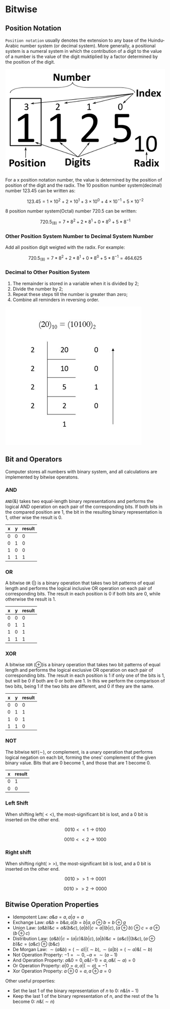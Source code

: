 # Bitwise

## Position Notation

`Position notation` usually denotes the extension to any base of the Huindu-Arabic number system (or decimal system). More generally, a positional system is a numeral system in which the contribution of a digit to the value of a number is the value of the digit muktiplied by a factor determined by the position of the digit.

![pos](images/bit/pos_note.png)

For a x position notation number, the value is determined by the position of position of the digit and the radix. The 10 position number system(decimal) number 123.45 can be written as:

$$
123.45 = 1 \times 10^2 + 2 \times 10^1 + 3 \times 10^0 + 4 \times 10^{-1} + 5 \times 10^{-2}
$$

8 position number system(Octal) number 720.5 can be written:

$$
720.5_{(8)} = 7 * 8^2 + 2 * 8^1 + 0 * 8^0 + 5 * 8^{-1}
$$

### Other Position System Number to Decimal System Number

Add all position digit weigted with the radix. For example:

$$
720.5_{(8)} = 7 * 8^2 + 2 * 8^1 + 0 * 8^0 + 5 * 8^{-1} = 464.625
$$

### Decimal to Other Position System

1. The remainder is stored in a variable when it is divided by 2;
2. Divide the number by 2;
3. Repeat these steps till the number is greater than zero;
4. Combine all reminders in reversing order.

![to bin](images/bit/to_bin.jpeg)

## Bit and Operators

Computer stores all numbers with binary system, and all calculations are implemented by bitwise operatons.

### AND
`AND`($\&$) takes two equal-length binary representations and performs the logical AND operation on each pair of the corresponding bits. If both bits in the compared position are 1, the bit in the resulting binary representation is $1$, other wise the result is $0$.

| x | y | result |
| - | - | ------ |
| 0 | 0 | 0 |
| 0 | 1 | 0 |
| 1 | 0 | 0 |
| 1 | 1 | 1 |

### OR

A bitwise `OR` ($|$) is a binary operation that takes two bit patterns of equal length and performs the logical inclusive OR operation on each pair of corresponding bits. The result in each position is 0 if both bits are 0, while otherwise the result is 1.

| x | y | result |
| - | - | ------ |
| 0 | 0 | 0 |
| 0 | 1 | 1 |
| 1 | 0 | 1 |
| 1 | 1 | 1 |

### XOR

A bitwise `XOR` ($\oplus$)is a binary operation that takes two bit patterns of equal length and performs the logical exclusive OR operation on each pair of corresponding bits. The result in each position is 1 if only one of the bits is 1, but will be 0 if both are 0 or both are 1. In this we perform the comparison of two bits, being 1 if the two bits are different, and 0 if they are the same. 

| x | y | result |
| - | - | ------ |
| 0 | 0 | 0 |
| 0 | 1 | 1 |
| 1 | 0 | 1 |
| 1 | 1 | 0 |

### NOT

The bitwise `NOT`($\sim$), or complement, is a unary operation that performs logical negation on each bit, forming the ones' complement of the given binary value. Bits that are 0 become 1, and those that are 1 become 0.

| x | result |
| - | ------ |
| 0 | 1 |
| 0 | 0 |

### Left Shift

When shifting left($<<$), the most-significant bit is lost, and a 0 bit is inserted on the other end.

$$
0010 << 1 \to 0100
$$

$$
0010 << 2 \to 1000
$$

### Right shift

When shifting right($>>$), the most-significant bit is lost, and a 0 bit is inserted on the other end.

$$
0010 >> 1 \to 0001
$$

$$
0010 >> 2 \to 0000
$$

## Bitwise Operation Properties

- Idempotent Law: $a \& a = a, a | a = a$
- Exchange Law: $a \& b = b \&a, a | b = b | a, a \oplus b = b \oplus a$
- Union Law: $(a \& b) \& c = a \& (b \& c), (a | b) | c = a | (b | c), (a \oplus b) \oplus c = a \oplus (b \oplus c)$
- Distribution Law: $(a \& b) | c = (a | c) \& (b | c), (a | b) \& c = (a \& c) | (b \& c), (a \oplus b) \& c = (a \& c) \oplus (b \& c)$
- De Morgan Law: $\sim(a \& b) = (\sim a) | (\sim b), \sim(a | b) = (\sim a) \& (\sim b)$
- Not Operation Property: $-1 = \sim 0, -a = \sim(a - 1)$
- And Operation Property: $a \& 0 = 0, a \& (-1) = a, a \& (\sim a) = 0$
- Or Operation Property: $a | 0 = a, a | (\sim a) = -1$
- Xor Operation Property: $a \oplus 0 = a, a \oplus a = 0$

Other useful properties:

- Set the last $1$ of the binary representation of $n$ to $0$: $n \& (n - 1)$
- Keep the last $1$ of the binary representation of $n$, and the rest of the $1$s become $0$: $n \& (\sim n)$
